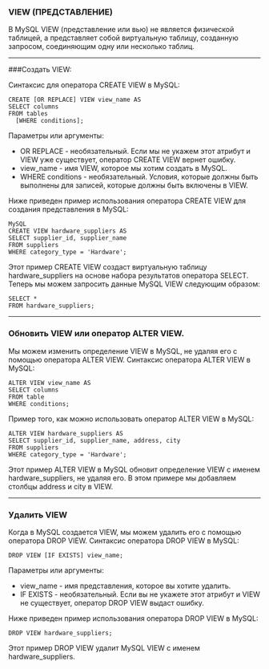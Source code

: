 ### VIEW (ПРЕДСТАВЛЕНИЕ)

В MySQL VIEW (представление или вью) не является физической таблицей, а представляет 
собой виртуальную таблицу, созданную запросом, соединяющим одну или несколько таблиц.

---
###Создать VIEW:

Синтаксис для оператора CREATE VIEW в MySQL:

    CREATE [OR REPLACE] VIEW view_name AS
    SELECT columns
    FROM tables
      [WHERE conditions];

Параметры или аргументы:
- OR REPLACE - необязательный. Если мы не укажем этот атрибут и 
  VIEW уже существует, оператор CREATE VIEW вернет ошибку.
- view_name - имя VIEW, которое мы хотим создать в MySQL.
- WHERE conditions - необязательный. Условия, которые должны 
  быть выполнены для записей, которые должны быть включены в VIEW.

Ниже приведен пример использования оператора CREATE VIEW для создания представления в MySQL:

    MySQL
    CREATE VIEW hardware_suppliers AS
    SELECT supplier_id, supplier_name
    FROM suppliers
    WHERE category_type = 'Hardware';

Этот пример CREATE VIEW создаст виртуальную таблицу hardware_suppliers на основе набора 
результатов оператора SELECT. Теперь мы можем запросить данные MySQL VIEW следующим образом:

    SELECT *
    FROM hardware_suppliers;

---
### Обновить VIEW или оператор ALTER VIEW.

Мы можем изменить определение VIEW в MySQL, не удаляя его с помощью оператора ALTER VIEW.
Синтаксис оператора ALTER VIEW в MySQL:

    ALTER VIEW view_name AS
    SELECT columns
    FROM table
    WHERE conditions;

Пример того, как можно использовать оператор ALTER VIEW в MySQL:

    ALTER VIEW hardware_suppliers AS
    SELECT supplier_id, supplier_name, address, city
    FROM suppliers
    WHERE category_type = 'Hardware';

Этот пример ALTER VIEW в MySQL обновит определение VIEW с именем hardware_suppliers, не удаляя его. 
В этом примере мы добавляем столбцы address и city в VIEW.

---
### Удалить VIEW

Когда в MySQL создается VIEW, мы можем удалить его с помощью оператора DROP VIEW.
Синтаксис оператора DROP VIEW в MySQL:

    DROP VIEW [IF EXISTS] view_name;

Параметры или аргументы:
- view_name - имя представления, которое вы хотите удалить.
- IF EXISTS - необязательный. Если вы не укажете этот атрибут и 
  VIEW не существует, оператор DROP VIEW выдаст ошибку.

Ниже приведен пример использования оператора DROP VIEW в MySQL:

    DROP VIEW hardware_suppliers;

Этот пример DROP VIEW удалит MySQL VIEW с именем hardware_suppliers.
